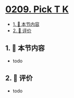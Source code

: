# [0209. Pick T K](https://github.com/tnotesjs/TNotes.typescript/tree/main/notes/0209.%20Pick%20T%20K)

<!-- region:toc -->

- [1. 🎯 本节内容](#1--本节内容)
- [2. 🫧 评价](#2--评价)

<!-- endregion:toc -->

## 1. 🎯 本节内容

- todo

## 2. 🫧 评价

- todo
